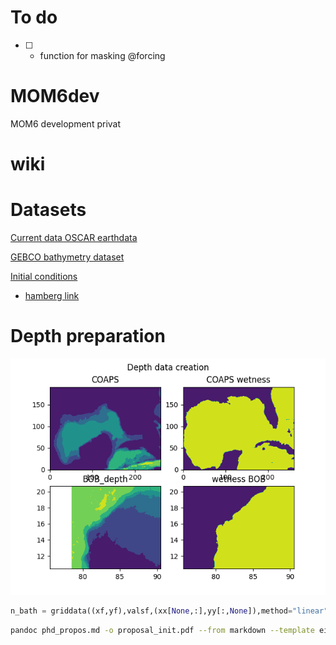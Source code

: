# To do

- [ ] - function for masking @forcing



# MOM6dev
MOM6 development privat


# wiki

# Datasets

[Current data OSCAR earthdata](https://podaac-tools.jpl.nasa.gov/drive/files/allData/oscar/preview/L4/oscar_third_deg)

[GEBCO bathymetry dataset](https://www.gebco.net/data_and_products/gridded_bathymetry_data/)

[Initial conditions ](https://www.ecmwf.int/en/research/climate-reanalysis/ocean-reanalysis)
  - [hamberg link](https://www.cen.uni-hamburg.de/en/icdc/data/ocean/easy-init-ocean/ecmwf-oras5.html)


# Depth preparation


![](data_ana/depth_create.png)

```python
n_bath = griddata((xf,yf),valsf,(xx[None,:],yy[:,None]),method="linear")
```

```BASH
pandoc phd_propos.md -o proposal_init.pdf --from markdown --template eisvogel --listing
```
